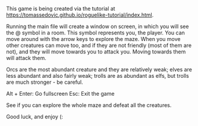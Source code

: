 This game is being created via the tutorial at https://tomassedovic.github.io/roguelike-tutorial/index.html.

Running the main file will create a window on screen, in which you will see the @ symbol in a room.
This symbol represents you, the player. You can move around with the arrow keys to explore the maze.
When you move other creatures can move too, and if they are not friendly (most of them are not), and
they will move towards you to attack you. Moving towards them will attack them.

Orcs are the most abundant creature and they are relatively weak; elves are less abundant and also fairly
weak; trolls are as abundant as elfs, but trolls are much stronger - be careful.

Alt + Enter: Go fullscreen
Esc: Exit the game

See if you can explore the whole maze and defeat all the creatures.

Good luck, and enjoy (: